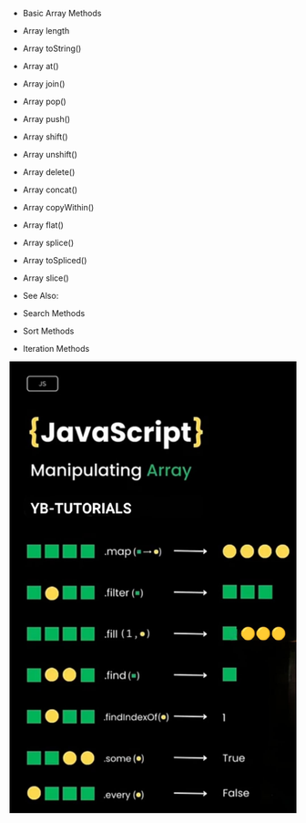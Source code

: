- Basic Array Methods
- Array length
- Array toString()
- Array at()
- Array join()
- Array pop()
- Array push()

- Array shift()
- Array unshift()
- Array delete()
- Array concat()
- Array copyWithin()
- Array flat()
- Array splice()
- Array toSpliced()
- Array slice()

- See Also:
- Search Methods
- Sort Methods
- Iteration Methods

<!-- link https://www.w3schools.com/js/js_array_methods.asp -->
![img](https://github.com/Yash-Bandal/CWH/blob/578a1afd842442d23317db0e6763a0f5d7a07146/Javascript/Arrays/ArrayManip.jpeg)
